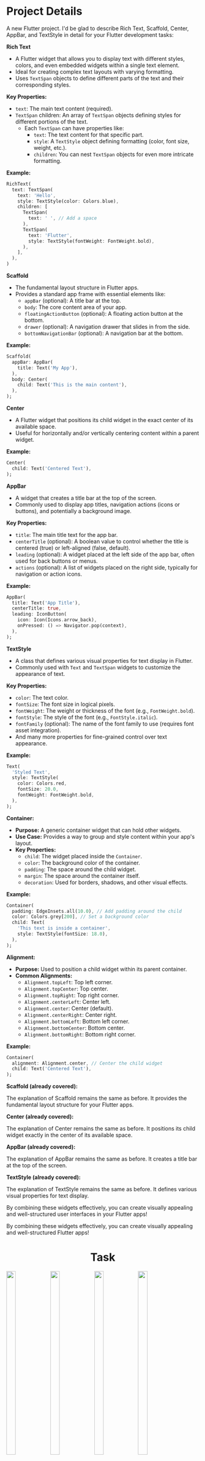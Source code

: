 # Project Details

A new Flutter project.
I'd be glad to describe Rich Text, Scaffold, Center, AppBar, and TextStyle in detail for your Flutter development tasks:

**Rich Text**

- A Flutter widget that allows you to display text with different styles, colors, and even embedded widgets within a single text element.
- Ideal for creating complex text layouts with varying formatting.
- Uses `TextSpan` objects to define different parts of the text and their corresponding styles.

**Key Properties:**

- `text`: The main text content (required).
- `TextSpan` children: An array of `TextSpan` objects defining styles for different portions of the text.
  - Each `TextSpan` can have properties like:
    - `text`: The text content for that specific part.
    - `style`: A `TextStyle` object defining formatting (color, font size, weight, etc.).
    - `children`: You can nest `TextSpan` objects for even more intricate formatting.

**Example:**

```dart
RichText(
  text: TextSpan(
    text: 'Hello',
    style: TextStyle(color: Colors.blue),
    children: [
      TextSpan(
        text: ' ', // Add a space
      ),
      TextSpan(
        text: 'Flutter',
        style: TextStyle(fontWeight: FontWeight.bold),
      ),
    ],
  ),
)
```

**Scaffold**

- The fundamental layout structure in Flutter apps.
- Provides a standard app frame with essential elements like:
  - `appBar` (optional): A title bar at the top.
  - `body`: The core content area of your app.
  - `floatingActionButton` (optional): A floating action button at the bottom.
  - `drawer` (optional): A navigation drawer that slides in from the side.
  - `bottomNavigationBar` (optional): A navigation bar at the bottom.

**Example:**

```dart
Scaffold(
  appBar: AppBar(
    title: Text('My App'),
  ),
  body: Center(
    child: Text('This is the main content'),
  ),
);
```

**Center**

- A Flutter widget that positions its child widget in the exact center of its available space.
- Useful for horizontally and/or vertically centering content within a parent widget.

**Example:**

```dart
Center(
  child: Text('Centered Text'),
);
```

**AppBar**

- A widget that creates a title bar at the top of the screen.
- Commonly used to display app titles, navigation actions (icons or buttons), and potentially a background image.

**Key Properties:**

- `title`: The main title text for the app bar.
- `centerTitle` (optional): A boolean value to control whether the title is centered (true) or left-aligned (false, default).
- `leading` (optional): A widget placed at the left side of the app bar, often used for back buttons or menus.
- `actions` (optional): A list of widgets placed on the right side, typically for navigation or action icons.

**Example:**

```dart
AppBar(
  title: Text('App Title'),
  centerTitle: true,
  leading: IconButton(
    icon: Icon(Icons.arrow_back),
    onPressed: () => Navigator.pop(context),
  ),
);
```

**TextStyle**

- A class that defines various visual properties for text display in Flutter.
- Commonly used with `Text` and `TextSpan` widgets to customize the appearance of text.

**Key Properties:**

- `color`: The text color.
- `fontSize`: The font size in logical pixels.
- `fontWeight`: The weight or thickness of the font (e.g., `FontWeight.bold`).
- `fontStyle`: The style of the font (e.g., `FontStyle.italic`).
- `fontFamily` (optional): The name of the font family to use (requires font asset integration).
- And many more properties for fine-grained control over text appearance.

**Example:**

```dart
Text(
  'Styled Text',
  style: TextStyle(
    color: Colors.red,
    fontSize: 20.0,
    fontWeight: FontWeight.bold,
  ),
);
```

**Container:**

- **Purpose:** A generic container widget that can hold other widgets.
- **Use Case:** Provides a way to group and style content within your app's layout.
- **Key Properties:**
    - `child`: The widget placed inside the `Container`.
    - `color`: The background color of the container.
    - `padding`: The space around the child widget.
    - `margin`: The space around the container itself.
    - `decoration`: Used for borders, shadows, and other visual effects.

**Example:**

```dart
Container(
  padding: EdgeInsets.all(10.0), // Add padding around the child
  color: Colors.grey[200], // Set a background color
  child: Text(
    'This text is inside a container',
    style: TextStyle(fontSize: 18.0),
  ),
);
```

**Alignment:**

- **Purpose:** Used to position a child widget within its parent container.
- **Common Alignments:**
    - `Alignment.topLeft`: Top left corner.
    - `Alignment.topCenter`: Top center.
    - `Alignment.topRight`: Top right corner.
    - `Alignment.centerLeft`: Center left.
    - `Alignment.center`: Center (default).
    - `Alignment.centerRight`: Center right.
    - `Alignment.bottomLeft`: Bottom left corner.
    - `Alignment.bottomCenter`: Bottom center.
    - `Alignment.bottomRight`: Bottom right corner.

**Example:**

```dart
Container(
  alignment: Alignment.center, // Center the child widget
  child: Text('Centered Text'),
);
```


**Scaffold (already covered):**

The explanation of Scaffold remains the same as before. It provides the fundamental layout structure for your Flutter apps.

**Center (already covered):**

The explanation of Center remains the same as before. It positions its child widget exactly in the center of its available space.

**AppBar (already covered):**

The explanation of AppBar remains the same as before. It creates a title bar at the top of the screen.

**TextStyle (already covered):**

The explanation of TextStyle remains the same as before. It defines various visual properties for text display.

By combining these widgets effectively, you can create visually appealing and well-structured user interfaces in your Flutter apps!

By combining these widgets effectively, you can create visually appealing and well-structured Flutter apps!


<h1 align="center">Task</h1>
<p>
  <img src="https://github.com/Avesh6754/demo_ui/assets/149478146/cf6ac99a-0bde-4377-9173-85f0dee5e404" width="22%" Height="35%">
  <img src="https://github.com/Avesh6754/demo_ui/assets/149478146/f0aee2ea-f7b6-418b-8890-e5cdc2380524" width="22%" Height="35%">
    <img src="https://github.com/Avesh6754/demo_ui/assets/149478146/317cd949-ed10-40ca-ae32-442c0e5176b9" width="22%" Height="35%">
    <img src="https://github.com/Avesh6754/demo_ui/assets/149478146/ddb8b98f-a425-4020-881e-2cde94a84f37" width="22%" Height="35%">
</p>



